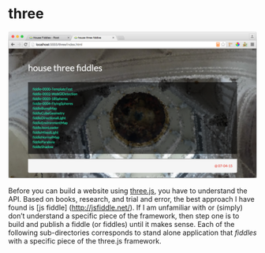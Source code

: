 three
======

![Screenshot](screenshot.png)

Before you can build a website using [three.js](http://threejs.org/), you have to understand the API.  Based on books, research, and trial and error, the best approach I have found is [js fiddle] (http://jsfiddle.net/).  If I am unfamiliar with or (simply) don’t understand a specific piece of the framework,
then step one is to build and publish a fiddle (or fiddles) until it makes sense.  Each of the following sub-directories corresponds to stand alone application that *fiddles* with a specific piece of the three.js framework.

